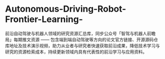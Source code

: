 # Autonomous-Driving-Robot-Frontier-Learning-
前沿自动驾驶与机器人领域的研究资源汇总库，同步公众号「智驾与机器人前瞻局」每期推文资源 —— 包含端到端自动驾驶等方向的论文官方链接、开源源码仓库地址及技术演示视频，助力从业者与研究者快速获取前沿成果，降低技术学习与研究的资源检索成本，持续更新领域内具有代表性的前沿学习与应用资料。
